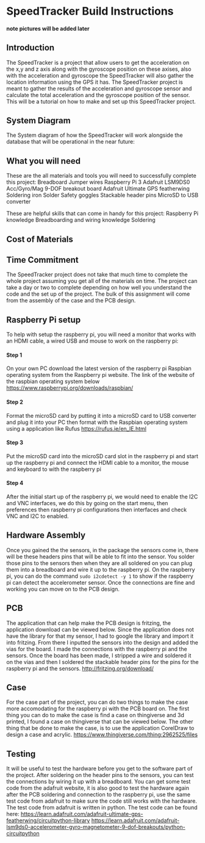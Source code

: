 # SpeedTracker Build Instructions
#### note pictures will be added later 

## Introduction
The SpeedTracker is a project that allow users to get the acceleration on the x,y and z axis along with the gyroscope position on these axises, also with the acceleration and gyroscope the SpeedTracker will also gather the location information using the GPS it has. The SpeedTracker project is meant to gather the results of the acceleration and gyroscope sensor and calculate the total acceleration and the gyroscope position of the sensor. This will be a tutorial on how to make and set up this SpeedTracker project. 

## System Diagram
The System diagram of how the SpeedTracker will work alongside the database that will be operational in the near future:


## What you will need
These are the all materials and tools you will need to successfully complete this project:
Breadboard 
Jumper wires
Raspberry Pi 3
Adafruit LSM9DS0 Acc/Gyro/Mag 9-DOF breakout board
Adafruit Ultimate GPS featherwing 
Soldering iron
Solder
Safety goggles
Stackable header pins 
MicroSD to USB converter

These are helpful skills that can come in handy for this project:
Raspberry Pi knowledge 
Breadboarding and wiring knowledge 
Soldering 

## Cost of Materials 


## Time Commitment
The SpeedTracker project does not take that much time to complete the whole project assuming you get all of the materials on time. The project can take a day or two to complete depending on how well you understand the code and the set up of the project. The bulk of this assignment will come from the assembly of the case and the PCB design. 



## Raspberry Pi setup
To help with setup the raspberry pi, you will need a monitor that works with an HDMI cable, a wired USB and mouse to work on the raspberry pi:

#### Step 1 
On your own PC download the latest version of the raspberry pi Raspbian operating system from the Raspberry pi website. The link of the website of the raspbian operating system below
https://www.raspberrypi.org/downloads/raspbian/

#### Step 2
Format the microSD card by putting it into a microSD card to USB converter and plug it into your PC then format with the Raspbian operating system using a application like Rufus
https://rufus.ie/en_IE.html

#### Step 3 
Put the microSD card into the microSD card slot in the raspberry pi and start up the raspberry pi and connect the HDMI cable to a monitor, the mouse and keyboard to with the raspberry pi

#### Step 4
After the initial start up of the raspberry pi, we would need to enable the I2C and VNC interfaces, we do this by going on the start menu, then preferences then raspberry pi configurations then interfaces and check VNC and I2C to enabled. 

## Hardware Assembly
Once you gained the the sensors, in the package the sensors come in, there will be these headers pins that will be able to fit into the sensor. You solder those pins to the sensors then when they are all soldered on you can plug them into a breadboard and wire it up to the raspberry pi. On the raspberry pi, you can do the command ```sudo i2cdetect -y 1``` to show if the raspberry pi can detect the accelerometer sensor. Once the connections are fine and working you can move on to the PCB design. 

## PCB 
The application that can help make the PCB design is fritzing, the application download can be viewed below. Since the application does not have the library for that my sensor, I had to google the library and import it into fritzing. From there I inputted the sensors into the design and added the vias for the board. I made the connections with the raspberry pi and the sensors. Once the board has been made, I stripped a wire and soldered it on the vias and then I soldered the stackable header pins for the pins for the raspberry pi and the sensors. 
http://fritzing.org/download/

## Case 
For the case part of the project, you can do two things to make the case more accomodating for the raspberry pi with the PCB board on. The first thing you can do to make the case is find a case on thingiverse and 3d printed, I found a case on thingiverse that can be viewed below. The other thing that be done to make the case, is to use the application CorelDraw to design a case and acrylic. 
https://www.thingiverse.com/thing:2962525/files

## Testing
It will be useful to test the hardware before you get to the software part of the project. After soldering on the header pins to the sensors, you can test the connections by wiring it up with a breadboard. You can get some test code from the adafruit website, it is also good to test the hardware again after the PCB soldering and connection to the raspberry pi, use the same test code from adafruit to make sure the code still works with the hardware. The test code from adafruit is written in python. The test code can be found here: 
https://learn.adafruit.com/adafruit-ultimate-gps-featherwing/circuitpython-library
https://learn.adafruit.com/adafruit-lsm9ds0-accelerometer-gyro-magnetometer-9-dof-breakouts/python-circuitpython



